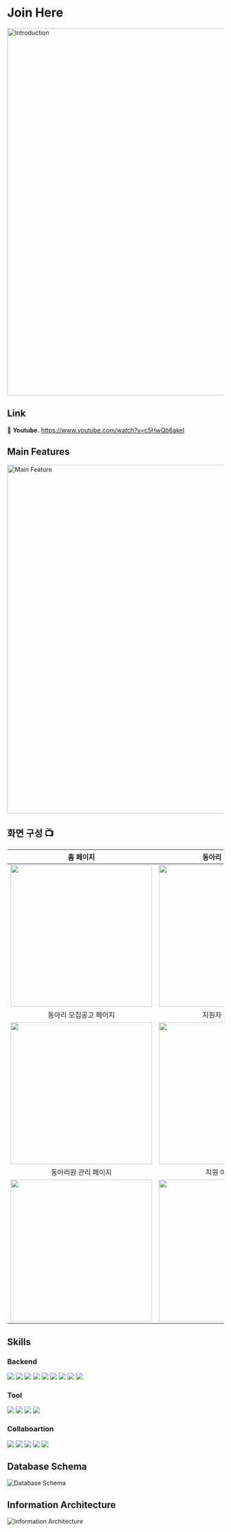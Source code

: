 # Join Here

<img width="852" alt="Introduction" src="https://user-images.githubusercontent.com/71253970/232383263-30f78922-b106-40c5-85b8-08e9c0f5b7f4.png">

## Link
📌 **Youtube.** https://www.youtube.com/watch?v=c5HwQb6akeI
<!--📌 **Notion.** -->
<!--📌 **Blog.** -->

<!-- ## 프로젝트 개요-->

## Main Features
<img width="809" alt="Main Feature" src="https://user-images.githubusercontent.com/71253970/232682766-760bb751-6ec8-4535-aed4-ae183624846d.png">

<!-- 
### 사용자 관점
- 카테고리별 동아리 목록 보기
- 동아리 상세정보(모집공고, 후기, QnA) 보기
- 동아리 지원
- 동아리 지원여부, 합격여부 확인

### 동아리 운영진 관점
- 동아리 모집공고, 지원서 질문 등록
- 동아리 지원자와 지원서 확인
- 지원자 합격여부 설정
- 동아리원 관리
-->


## 화면 구성 📺
| 홈 페이지  |  동아리 목록 페이지   |
| :-------------------------------------------: | :------------: |
|  <img width="329" src="https://user-images.githubusercontent.com/71253970/232704375-8ac6d62c-5a2a-492b-a339-a3543ee5b1cc.png"/> |  <img width="329" src="https://user-images.githubusercontent.com/71253970/232704320-faaee8c1-ac67-4fdb-a64a-4620db606426.png"/>|  
| 동아리 모집공고 페이지   |  지원자 관리 페이지   |  
| <img width="329" src="https://user-images.githubusercontent.com/71253970/232704343-2119b27e-13b5-43cd-a22e-303faf3c19d9.png"/>   |  <img width="329" src="https://user-images.githubusercontent.com/71253970/232704370-d0956aa5-3eee-485c-aa7b-0dcabddefb31.png"/>     |
| 동아리원 관리 페이지   |  지원 여부 페이지   |  
| <img width="329" src="https://user-images.githubusercontent.com/71253970/232704333-c9252ebe-8274-4348-9f1b-22ffbc294c1e.png"/>   |  <img width="329" src="https://user-images.githubusercontent.com/71253970/232704368-f7ebcc47-023b-4711-9c46-86be101a5a94.png"/>     |







## Skills
### Backend
<img src="https://img.shields.io/badge/java-007396?style=for-the-badge&logo=java&logoColor=white"> <img src="https://img.shields.io/badge/spring-6DB33F?style=for-the-badge&logo=spring&logoColor=white"> <img src="https://img.shields.io/badge/spring%20boot-6DB33F?style=for-the-badge&logo=springboot&logoColor=white"> <img src="https://img.shields.io/badge/gradle-02303A?style=for-the-badge&logo=gradle&logoColor=white"> <img src="https://img.shields.io/badge/mysql-4479A1?style=for-the-badge&logo=mysql&logoColor=white"> <img src="https://img.shields.io/badge/ec2-FF9900?style=for-the-badge&logo=amazonec2&logoColor=white"> <img src="https://img.shields.io/badge/rds-527FFF?style=for-the-badge&logo=amazonrds&logoColor=white"> <img src="https://img.shields.io/badge/s3-569A31?style=for-the-badge&logo=amazons3&logoColor=white"> <img src="https://img.shields.io/badge/ubuntu-E95420?style=for-the-badge&logo=ubuntu&logoColor=white"> 

### Tool
<img src="https://img.shields.io/badge/intellij-000000?style=for-the-badge&logo=intellijidea&logoColor=white"> <img src="https://img.shields.io/badge/datagrip-000000?style=for-the-badge&logo=datagrip&logoColor=white"> <img src="https://img.shields.io/badge/postman-FF6C37?style=for-the-badge&logo=postman&logoColor=white"> <img src="https://img.shields.io/badge/sourcetree-0052CC?style=for-the-badge&logo=sourcetree&logoColor=white">

### Collaboartion
<img src="https://img.shields.io/badge/git-F05032?style=for-the-badge&logo=git&logoColor=white"> <img src="https://img.shields.io/badge/github-181717?style=for-the-badge&logo=github&logoColor=white"> <img src="https://img.shields.io/badge/notion-000000?style=for-the-badge&logo=notion&logoColor=white"> <img src="https://img.shields.io/badge/slack-4A154B?style=for-the-badge&logo=slack&logoColor=white"> <img src="https://img.shields.io/badge/google meet-00897B?style=for-the-badge&logo=googlemeet&logoColor=white">
<br>

<!-- ## System Architecture -->

## Database Schema
![Database Schema](https://user-images.githubusercontent.com/71253970/232386186-c18bad69-7e06-480f-8d13-5e5ba06c9469.png)

## Information Architecture
![Information Architecture](https://user-images.githubusercontent.com/71253970/232497544-883b6697-d08d-4662-9e92-d0e3c958ce20.png)